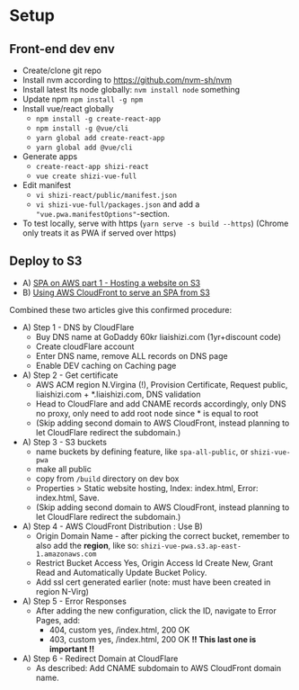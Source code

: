 # Setup

## Front-end dev env
* Create/clone git repo
* Install nvm according to https://github.com/nvm-sh/nvm
* Install latest lts node globally: `nvm install node` something
* Update npm `npm install -g npm`
* Install vue/react globally
  * `npm install -g create-react-app`
  * `npm install -g @vue/cli`
  * `yarn global add create-react-app`
  * `yarn global add @vue/cli`
* Generate apps
  * `create-react-app shizi-react`
  * `vue create shizi-vue-full`
* Edit manifest
  * `vi shizi-react/public/manifest.json`
  * `vi shizi-vue-full/packages.json` and add a `"vue.pwa.manifestOptions"`-section.
* To test locally, serve with https (`yarn serve -s build --https`) (Chrome only treats it as PWA if served over https)

## Deploy to S3
* A) [SPA on AWS part 1 - Hosting a website on S3](https://medium.com/@P_Lessing/single-page-apps-on-aws-part-1-hosting-a-website-on-s3-3c9871f126)
* B) [Using AWS CloudFront to serve an SPA from S3](https://johnlouros.com/blog/using-CloudFront-to-serve-an-SPA-from-S3)

Combined these two articles give this confirmed procedure:
* A) Step 1 - DNS by CloudFlare
  * Buy DNS name at GoDaddy 60kr liaishizi.com (1yr+discount code)
  * Create cloudFlare account
  * Enter DNS name, remove ALL records on DNS page
  * Enable DEV caching on Caching page
* A) Step 2 - Get certificate
  * AWS ACM region N.Virgina (!), Provision Certificate, Request public, liaishizi.com + *.liaishizi.com, DNS validation
  * Head to CloudFlare and add CNAME records accordingly, only DNS no proxy, only need to add root node since * is equal to root
  * (Skip adding second domain to AWS CloudFront, instead planning to let CloudFlare redirect the subdomain.)
* A) Step 3 - S3 buckets
  * name buckets by defining feature, like `spa-all-public`, or `shizi-vue-pwa`
  * make all public
  * copy from `/build` directory on dev box
  * Properties > Static website hosting, Index: index.html, Error: index.html, Save.
  * (Skip adding second domain to AWS CloudFront, instead planning to let CloudFlare redirect the subdomain.)
* A) Step 4 - AWS CloudFront Distribution : Use B)
  * Origin Domain Name - after picking the correct bucket, remember to also add the **region**, like so: `shizi-vue-pwa.s3.ap-east-1.amazonaws.com`
  * Restrict Bucket Access Yes, Origin Access Id Create New, Grant Read and Automatically Update Bucket Policy.
  * Add ssl cert generated earlier (note: must have been created in region N-Virg)
* A) Step 5 - Error Responses
  * After adding the new configuration, click the ID, navigate to Error Pages, add:
    * 404, custom yes, /index.html, 200 OK
    * 403, custom yes, /index.html, 200 OK **!! This last one is important !!**
* A) Step 6 - Redirect Domain at CloudFlare
  * As described: Add CNAME subdomain to AWS CloudFront domain name.
